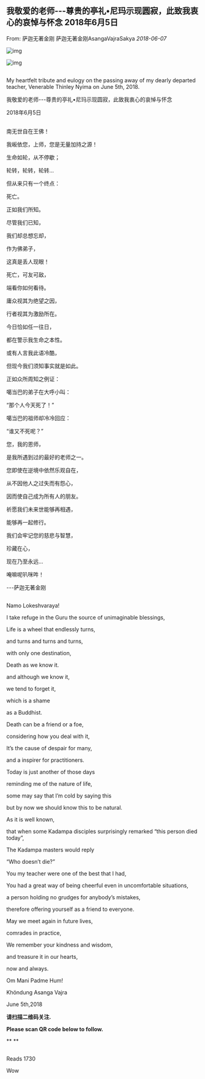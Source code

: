 ## 我敬爱的老师---尊贵的亭礼•尼玛示现圆寂，此致我衷心的哀悼与怀念 2018年6月5日

From: 萨迦无著金刚 萨迦无著金刚AsangaVajraSakya *2018-06-07*

![img](https://mmbiz.qpic.cn/mmbiz_png/jZ6aUbzt6ISUqicleCicFwlYhIOXpaQP8t1p93icRZ2I8Bt3ceGr0fvwBRaAVGuljTWLrZqugooCEymB5na7cbqjg/640?wx_fmt=png&wxfrom=5&wx_lazy=1&wx_co=1)



![img](https://mmbiz.qpic.cn/mmbiz_jpg/jZ6aUbzt6IRXDMpict0hvMA2QjNiccjwlE3uB1ibtpjfWNNCzmMBfCSvqYNh3CABS192jDBWOG0LTmBibzPQpMBiapw/640?wx_fmt=jpeg&wxfrom=5&wx_lazy=1&wx_co=1)

![img](data:image/gif;base64,iVBORw0KGgoAAAANSUhEUgAAAAEAAAABCAYAAAAfFcSJAAAADUlEQVQImWNgYGBgAAAABQABh6FO1AAAAABJRU5ErkJggg==)



My heartfelt tribute and eulogy on the passing away of my dearly departed teacher, Venerable Thinley Nyima on June 5th, 2018.



我敬爱的老师---尊贵的亭礼•尼玛示现圆寂，此致我衷心的哀悼与怀念

2018年6月5日



![img](data:image/gif;base64,iVBORw0KGgoAAAANSUhEUgAAAAEAAAABCAYAAAAfFcSJAAAADUlEQVQImWNgYGBgAAAABQABh6FO1AAAAABJRU5ErkJggg==)

南无世自在王佛！



我皈依您，上师，您是无量加持之源！



生命如轮，从不停歇；

轮转，轮转，轮转…

但从来只有一个终点：

死亡。

正如我们所知。



尽管我们已知，

我们却总想忘却，

作为佛弟子，

这真是丢人现眼！



死亡，可友可敌，

端看你如何看待。

庸众视其为绝望之因，

行者视其为激励所在。



今日恰如任一往日，

都在警示我生命之本性。

或有人言我此语冷酷，

但现今我们须知事实就是如此。



正如众所周知之例证：

噶当巴的弟子在大呼小叫：

“那个人今天死了！”

噶当巴的祖师却冷冷回应：

“谁又不死呢？”



您，我的恩师，

是我所遇到过的最好的老师之一。

您即使在逆境中依然乐观自在，

从不因他人之过失而有怨心，

因而使自己成为所有人的朋友。



祈愿我们未来世能够再相遇，

能够再一起修行。

我们会牢记您的慈悲与智慧，

珍藏在心，

现在乃至永远…



唵嘛呢叭咪吽！



---萨迦无著金刚





![img](data:image/gif;base64,iVBORw0KGgoAAAANSUhEUgAAAAEAAAABCAYAAAAfFcSJAAAADUlEQVQImWNgYGBgAAAABQABh6FO1AAAAABJRU5ErkJggg==)



Namo Lokeshvaraya!



I take refuge in the Guru the source of unimaginable blessings,



Life is a wheel that endlessly turns,

and turns and turns and turns,

with only one destination,

Death as we know it.



and although we know it,

we tend to forget it,

which is a shame

as a Buddhist.



Death can be a friend or a foe,

considering how you deal with it,

It’s the cause of despair for many,

and a inspirer for practitioners.



Today is just another of those days

reminding me of the nature of life,

some may say that I’m cold by saying this

but by now we should know this to be natural.



As it is well known,

that when some Kadampa disciples surprisingly remarked “this person died today”,

The Kadampa masters would reply

“Who doesn’t die?”



You my teacher were one of the best that I had,

You had a great way of being cheerful even in uncomfortable situations,

a person holding no grudges for anybody’s mistakes,

therefore offering yourself as a friend to everyone.



May we meet again in future lives,

comrades in practice,

We remember your kindness and wisdom,

and treasure it in our hearts,

now and always.



Om Mani Padme Hum!



Khöndung Asanga Vajra

June 5th,2018







**请扫描二维码关注.**

**Please scan QR code below to follow.**

**
**

![img](data:image/gif;base64,iVBORw0KGgoAAAANSUhEUgAAAAEAAAABCAYAAAAfFcSJAAAADUlEQVQImWNgYGBgAAAABQABh6FO1AAAAABJRU5ErkJggg==)





Reads 1730

Wow
